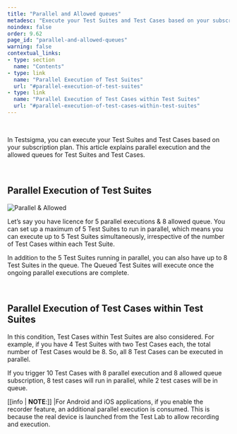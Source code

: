 ```yaml
---
title: "Parallel and Allowed queues"
metadesc: "Execute your Test Suites and Test Cases based on your subscription plan. This article explains parallel execution and the allowed queues for Test Suites and Test Cases."
noindex: false
order: 9.62
page_id: "parallel-and-allowed-queues"
warning: false
contextual_links:
- type: section
  name: "Contents" 
- type: link
  name: "Parallel Execution of Test Suites"
  url: "#parallel-execution-of-test-suites"
- type: link
  name: "Parallel Execution of Test Cases within Test Suites"
  url: "#parallel-execution-of-test-cases-within-test-suites"
---
```



<br>


In Testsigma, you can execute your Test Suites and Test Cases based on your subscription plan. This article explains parallel execution and the allowed queues for Test Suites and Test Cases.

<br>

## **Parallel Execution of Test Suites**

![Parallel & Allowed](https://s3.amazonaws.com/static-docs.testsigma.com/new_images/projects/applications/PATests.png)

Let’s say you have licence for 5 parallel executions & 8 allowed queue. You can set up a maximum of 5 Test Suites to run in parallel, which means you can execute up to 5 Test Suites simultaneously, irrespective of the number of Test Cases within each Test Suite.

In addition to the 5 Test Suites running in parallel, you can also have up to 8 Test Suites in the queue. The Queued Test Suites will execute once the ongoing parallel executions are complete.

<br>

## **Parallel Execution of Test Cases within Test Suites**
In this condition, Test Cases within Test Suites are also considered. For example, if you have 4 Test Suites with two Test Cases each, the total number of Test Cases would be 8. So, all 8 Test Cases can be executed in parallel.

If you trigger 10 Test Cases with 8 parallel execution and 8 allowed queue subscription, 8 test cases will run in parallel, while 2 test cases will be in queue.

[[info | **NOTE**:]]
|For Android and iOS applications, if you enable the recorder feature, an additional parallel execution is consumed. This is because the real device is launched from the Test Lab to allow recording and execution.


